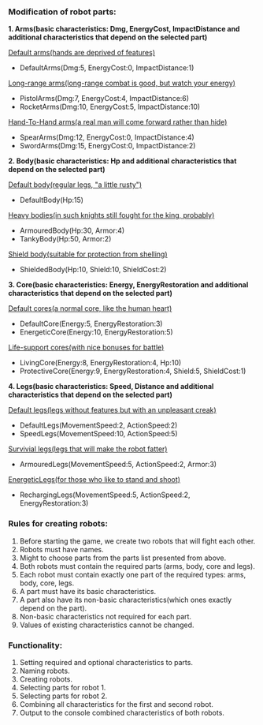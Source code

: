 <h3>Modification of robot parts:</h3>

**1. Arms(basic characteristics: Dmg, EnergyCost, ImpactDistance and additional characteristics that depend on the selected part)**

<u>Default arms(hands are deprived of features)</u>
- DefaultArms(Dmg:5, EnergyCost:0, ImpactDistance:1)

<u>Long-range arms(long-range combat is good, but watch your energy)</u>
- PistolArms(Dmg:7, EnergyCost:4, ImpactDistance:6)
- RocketArms(Dmg:10, EnergyCost:5, ImpactDistance:10)

<u>Hand-To-Hand arms(a real man will come forward rather than hide)</u>
- SpearArms(Dmg:12, EnergyCost:0, ImpactDistance:4)
- SwordArms(Dmg:15, EnergyCost:0, ImpactDistance:2)

**2. Body(basic characteristics: Hp and additional characteristics that depend on the selected part)**

<u>Default body(regular legs, "a little rusty")</u>
- DefaultBody(Hp:15)

<u>Heavy bodies(in such knights still fought for the king, probably)</u>
- ArmouredBody(Hp:30, Armor:4)
- TankyBody(Hp:50, Armor:2)

<u>Shield body(suitable for protection from shelling)</u>
- ShieldedBody(Hp:10, Shield:10, ShieldCost:2)

**3. Core(basic characteristics: Energy, EnergyRestoration and additional characteristics that depend on the selected part)**

<u>Default cores(a normal core, like the human heart)</u>
- DefaultCore(Energy:5, EnergyRestoration:3)
- EnergeticCore(Energy:10, EnergyRestoration:5)

<u>Life-support cores(with nice bonuses for battle)</u>
- LivingCore(Energy:8, EnergyRestoration:4, Hp:10)
- ProtectiveCore(Energy:9, EnergyRestoration:4, Shield:5, ShieldCost:1)

**4. Legs(basic characteristics: Speed, Distance and additional characteristics that depend on the selected part)**

<u>Default legs(legs without features but with an unpleasant creak)</u>
- DefaultLegs(MovementSpeed:2, ActionSpeed:2)
- SpeedLegs(MovementSpeed:10, ActionSpeed:5)

<u>Survivial legs(legs that will make the robot fatter)</u>
- ArmouredLegs(MovementSpeed:5, ActionSpeed:2, Armor:3)

<u>EnergeticLegs(for those who like to stand and shoot)</u>
- RechargingLegs(MovementSpeed:5, ActionSpeed:2, EnergyRestoration:3)

<h3>Rules for creating robots:</h3>

1. Before starting the game, we create two robots that will fight each other.
2. Robots must have names.
3. Might to choose parts from the parts list presented from above.
4. Both robots must contain the required parts (arms, body, core and legs).
5. Each robot must contain exactly one part of the required types: arms, body, core, legs.
6. A part must have its basic characteristics.
7. A part also have its non-basic characteristics(which ones exactly depend on the part).
8. Non-basic characteristics not required for each part.
9. Values of existing characteristics cannot be changed.

<h3>Functionality:</h3>

1. Setting required and optional characteristics to parts.
2. Naming robots.
3. Creating robots.
4. Selecting parts for robot 1.
5. Selecting parts for robot 2.
6. Combining all characteristics for the first and second robot.
7. Output to the console combined characteristics of both robots.